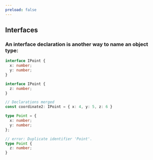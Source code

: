 ```yaml
---
preload: false
---
```


## Interfaces

### An interface declaration is another way to name an object type:

```ts
interface IPoint {
  x: number;
  y: number;
}

interface IPoint {
  z: number;
}

// Declarations merged
const coordinate2: IPoint = { x: 4, y: 5, z: 6 }

type Point = {
  x: number;
  y: number;
};

// error: Duplicate identifier 'Point'.
type Point {
  z: number;
}
```
